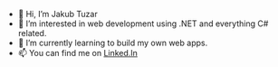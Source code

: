 - 👋 Hi, I’m Jakub Tuzar
- 👀 I’m interested in web development using .NET and everything C# related.
- 🌱 I’m currently learning to build my own web apps.
- 📫 You can find me on <a href="www.linkedin.com/in/jakub-tuzar">Linked.In</a>

<!---
Tuzi555/Tuzi555 is a ✨ special ✨ repository because its `README.md` (this file) appears on your GitHub profile.
You can click the Preview link to take a look at your changes.
--->
